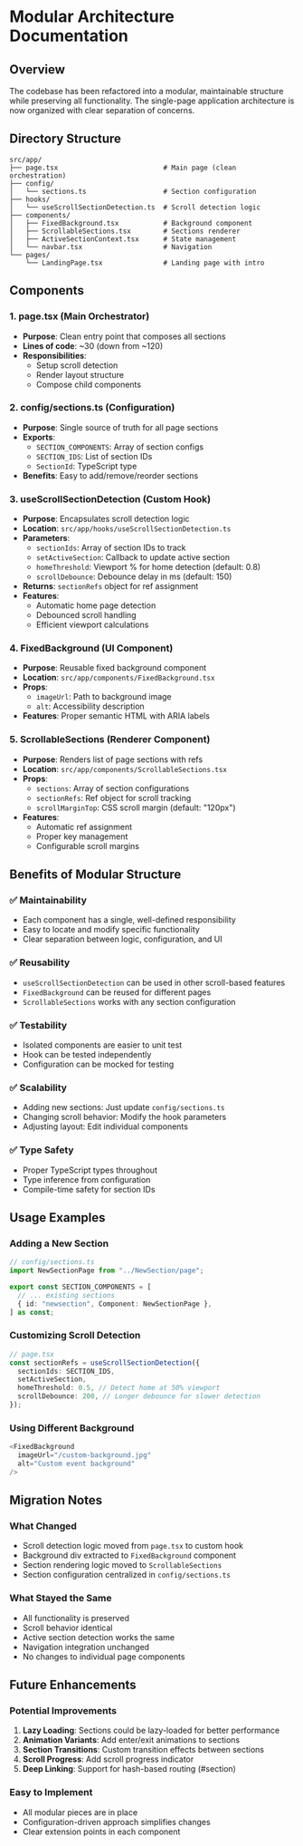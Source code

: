# Modular Architecture Documentation

## Overview

The codebase has been refactored into a modular, maintainable structure while preserving all functionality. The single-page application architecture is now organized with clear separation of concerns.

## Directory Structure

```
src/app/
├── page.tsx                          # Main page (clean orchestration)
├── config/
│   └── sections.ts                   # Section configuration
├── hooks/
│   └── useScrollSectionDetection.ts  # Scroll detection logic
├── components/
│   ├── FixedBackground.tsx           # Background component
│   ├── ScrollableSections.tsx        # Sections renderer
│   ├── ActiveSectionContext.tsx      # State management
│   └── navbar.tsx                    # Navigation
└── pages/
    └── LandingPage.tsx               # Landing page with intro
```

## Components

### 1. **page.tsx** (Main Orchestrator)

- **Purpose**: Clean entry point that composes all sections
- **Lines of code**: ~30 (down from ~120)
- **Responsibilities**:
  - Setup scroll detection
  - Render layout structure
  - Compose child components

### 2. **config/sections.ts** (Configuration)

- **Purpose**: Single source of truth for all page sections
- **Exports**:
  - `SECTION_COMPONENTS`: Array of section configs
  - `SECTION_IDS`: List of section IDs
  - `SectionId`: TypeScript type
- **Benefits**: Easy to add/remove/reorder sections

### 3. **useScrollSectionDetection** (Custom Hook)

- **Purpose**: Encapsulates scroll detection logic
- **Location**: `src/app/hooks/useScrollSectionDetection.ts`
- **Parameters**:
  - `sectionIds`: Array of section IDs to track
  - `setActiveSection`: Callback to update active section
  - `homeThreshold`: Viewport % for home detection (default: 0.8)
  - `scrollDebounce`: Debounce delay in ms (default: 150)
- **Returns**: `sectionRefs` object for ref assignment
- **Features**:
  - Automatic home page detection
  - Debounced scroll handling
  - Efficient viewport calculations

### 4. **FixedBackground** (UI Component)

- **Purpose**: Reusable fixed background component
- **Location**: `src/app/components/FixedBackground.tsx`
- **Props**:
  - `imageUrl`: Path to background image
  - `alt`: Accessibility description
- **Features**: Proper semantic HTML with ARIA labels

### 5. **ScrollableSections** (Renderer Component)

- **Purpose**: Renders list of page sections with refs
- **Location**: `src/app/components/ScrollableSections.tsx`
- **Props**:
  - `sections`: Array of section configurations
  - `sectionRefs`: Ref object for scroll tracking
  - `scrollMarginTop`: CSS scroll margin (default: "120px")
- **Features**:
  - Automatic ref assignment
  - Proper key management
  - Configurable scroll margins

## Benefits of Modular Structure

### ✅ **Maintainability**

- Each component has a single, well-defined responsibility
- Easy to locate and modify specific functionality
- Clear separation between logic, configuration, and UI

### ✅ **Reusability**

- `useScrollSectionDetection` can be used in other scroll-based features
- `FixedBackground` can be reused for different pages
- `ScrollableSections` works with any section configuration

### ✅ **Testability**

- Isolated components are easier to unit test
- Hook can be tested independently
- Configuration can be mocked for testing

### ✅ **Scalability**

- Adding new sections: Just update `config/sections.ts`
- Changing scroll behavior: Modify the hook parameters
- Adjusting layout: Edit individual components

### ✅ **Type Safety**

- Proper TypeScript types throughout
- Type inference from configuration
- Compile-time safety for section IDs

## Usage Examples

### Adding a New Section

```typescript
// config/sections.ts
import NewSectionPage from "../NewSection/page";

export const SECTION_COMPONENTS = [
  // ... existing sections
  { id: "newsection", Component: NewSectionPage },
] as const;
```

### Customizing Scroll Detection

```typescript
// page.tsx
const sectionRefs = useScrollSectionDetection({
  sectionIds: SECTION_IDS,
  setActiveSection,
  homeThreshold: 0.5, // Detect home at 50% viewport
  scrollDebounce: 200, // Longer debounce for slower detection
});
```

### Using Different Background

```typescript
<FixedBackground
  imageUrl="/custom-background.jpg"
  alt="Custom event background"
/>
```

## Migration Notes

### What Changed

- Scroll detection logic moved from `page.tsx` to custom hook
- Background div extracted to `FixedBackground` component
- Section rendering logic moved to `ScrollableSections`
- Section configuration centralized in `config/sections.ts`

### What Stayed the Same

- All functionality is preserved
- Scroll behavior identical
- Active section detection works the same
- Navigation integration unchanged
- No changes to individual page components

## Future Enhancements

### Potential Improvements

1. **Lazy Loading**: Sections could be lazy-loaded for better performance
2. **Animation Variants**: Add enter/exit animations to sections
3. **Section Transitions**: Custom transition effects between sections
4. **Scroll Progress**: Add scroll progress indicator
5. **Deep Linking**: Support for hash-based routing (#section)

### Easy to Implement

- All modular pieces are in place
- Configuration-driven approach simplifies changes
- Clear extension points in each component
